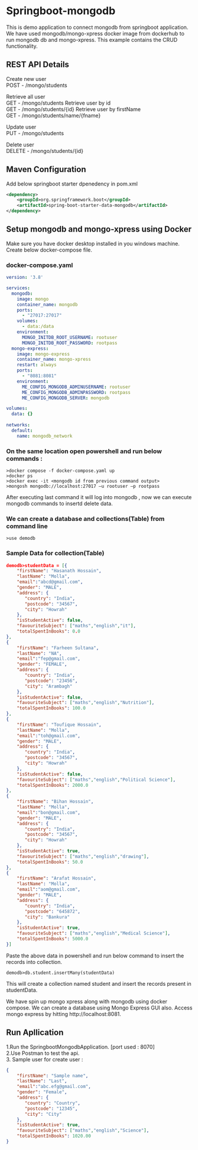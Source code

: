 # Springboot-mongodb
This is demo application to connect mongodb from springboot application.
We have used mongodb/mongo-xpress docker image from dockerhub to run mongodb db and mongo-xpress.
This example contains the CRUD functionality.
 
## REST API Details
Create new user
<br>POST - /mongo/students

Retrieve all user
<br>GET - /mongo/students
Retrieve user by id
<br>GET - /mongo/students/{id}
Retrieve user by firstName
<br>GET - /mongo/students/name/{fname}

Update user
<br>PUT - /mongo/students

Delete user
<br>DELETE - /mongo/students/{id}

## Maven Configuration
Add below springboot starter dpenedency in pom.xml
```xml
<dependency>
	<groupId>org.springframework.boot</groupId>
	<artifactId>spring-boot-starter-data-mongodb</artifactId>
</dependency>
```
## Setup mongodb and mongo-xpress using Docker
Make sure you have docker desktop installed in you windows machine.
Create below docker-compose file. 
### docker-compose.yaml
```yaml
version: '3.8'

services:
  mongodb:
    image: mongo
    container_name: mongodb
    ports:
      - "27017:27017"
    volumes:
      - data:/data
    environment:
      MONGO_INITDB_ROOT_USERNAME: rootuser
      MONGO_INITDB_ROOT_PASSWORD: rootpass
  mongo-express:
    image: mongo-express
    container_name: mongo-xpress
    restart: always
    ports:
      - "8081:8081"
    environment:
      ME_CONFIG_MONGODB_ADMINUSERNAME: rootuser
      ME_CONFIG_MONGODB_ADMINPASSWORD: rootpass
      ME_CONFIG_MONGODB_SERVER: mongodb

volumes:
  data: {}      
          
networks:
  default:
    name: mongodb_network
```

### On the same location open powershell and run below commands : 
```shell 
>docker compose -f docker-compose.yaml up
>docker ps
>docker exec -it <mongodb id from previous command output>
>mongosh mongodb://localhost:27017 –u rootuser –p rootpass
```
After executing last command it will log into mongodb , now we can execute mongodb commands to insertd delete data.

### We can create a database and collections(Table) from command line
```shell
>use demodb
```

### Sample Data for collection(Table)
```JSON
demodb>studentData = [{
	"firstName": "Hasanath Hossain",
	"lastName": "Molla",
	"email":"abcd@gmail.com",
	"gender": "MALE",
	"address": {
	   "country": "India",
	   "postcode": "34567",
	   "city": "Howrah"
	},
	"isStudentActive": false,
	"favouriteSubject": ["maths","english","it"],
	"totalSpentInBooks": 0.0
},
{
	"firstName": "Farheen Sultana",
	"lastName": "NA",
	"email":"fep@gmail.com",
	"gender": "FEMALE",
	"address": {
	   "country": "India",
	   "postcode": "23456",
	   "city": "Arambagh"
	},
	"isStudentActive": false,
	"favouriteSubject": ["maths","english","Nutrition"],
	"totalSpentInBooks": 100.0
},
{
	"firstName": "Toufique Hossain",
	"lastName": "Molla",
	"email":"toh@gmail.com",
	"gender": "MALE",
	"address": {
	   "country": "India",
	   "postcode": "34567",
	   "city": "Howrah"
	},
	"isStudentActive": false,
	"favouriteSubject": ["maths","english","Political Science"],
	"totalSpentInBooks": 2000.0
},
{
	"firstName": "Bihan Hossain",
	"lastName": "Molla",
	"email":"bon@gmail.com",
	"gender": "MALE",
	"address": {
	   "country": "India",
	   "postcode": "34567",
	   "city": "Howrah"
	},
	"isStudentActive": true,
	"favouriteSubject": ["maths","english","drawing"],
	"totalSpentInBooks": 50.0
},
{
	"firstName": "Arafat Hossain",
	"lastName": "Molla",
	"email":"aom@gmail.com",
	"gender": "MALE",
	"address": {
	   "country": "India",
	   "postcode": "645872",
	   "city": "Bankura"
	},
	"isStudentActive": true,
	"favouriteSubject": ["maths","english","Medical Science"],
	"totalSpentInBooks": 5000.0
}]
```

Paste the above data in powershell and run below command to insert the records into collection.
```shell
demodb>db.student.insertMany(studentData)
```
This will create a collection named student and insert the records present in studentData.

We have spin up mongo xpress along with mongodb using docker compose.
We can create a database using Mongo Express GUI also. Access mongo express by hitting http://localhost:8081. 


## Run Apllication
1.Run the SpringbootMongodbApplication. [port used : 8070]
<br>2.Use Postman to test the api.
<br>3. Sample user for create user :
<br>
```json
{
	"firstName": "Sample name",
	"lastName": "Last",
	"email":"abc.efg@gmail.com",
	"gender": "Female",
	"address": {
	   "country": "Country",
	   "postcode": "12345",
	   "city": "City"
	},
	"isStudentActive": true,
	"favouriteSubject": ["maths","english","Science"],
	"totalSpentInBooks": 1020.00
}
```